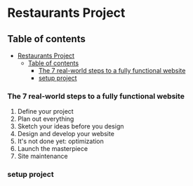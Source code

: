 # Restaurants Project

## Table of contents

- [Restaurants Project](#restaurants-project)
  - [Table of contents](#table-of-contents)
    - [The 7 real-world steps to a fully functional website](#the-7-real-world-steps-to-a-fully-functional-website)
    - [setup project](#setup-project)




### The 7 real-world steps to a fully functional website

1. Define your project
2. Plan out everything
3. Sketch your ideas before you design
4. Design and develop your website
5. It's not done yet: optimization
6. Launch the masterpiece
7. Site maintenance

### setup project